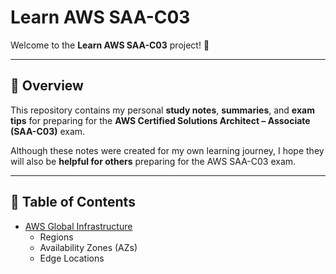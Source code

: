 # Learn AWS SAA-C03

Welcome to the **Learn AWS SAA-C03** project! 👋

---

## 📘 Overview

This repository contains my personal **study notes**, **summaries**, and **exam tips** for preparing for the **AWS Certified Solutions Architect – Associate (SAA-C03)** exam.

Although these notes were created for my own learning journey, I hope they will also be **helpful for others** preparing for the AWS SAA-C03 exam.

---

## 📑 Table of Contents

- [AWS Global Infrastructure](01-global-infrastructure.md)
  - Regions
  - Availability Zones (AZs)
  - Edge Locations
